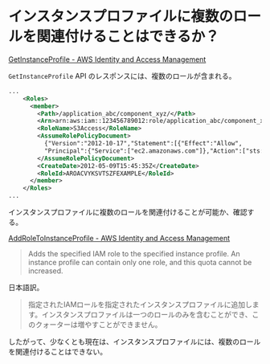 # インスタンスプロファイルに複数のロールを関連付けることはできるか？

[GetInstanceProfile - AWS Identity and Access Management](https://docs.aws.amazon.com/ja_jp/IAM/latest/APIReference/API_GetInstanceProfile.html)

`GetInstanceProfile` API のレスポンスには、複数のロールが含まれる。

```xml
...
    <Roles>
      <member>
        <Path>/application_abc/component_xyz/</Path>
        <Arn>arn:aws:iam::123456789012:role/application_abc/component_xyz/S3Access</Arn>
        <RoleName>S3Access</RoleName>
        <AssumeRolePolicyDocument>
          {"Version":"2012-10-17","Statement":[{"Effect":"Allow",
          "Principal":{"Service":["ec2.amazonaws.com"]},"Action":["sts:AssumeRole"]}]}
        </AssumeRolePolicyDocument>
        <CreateDate>2012-05-09T15:45:35Z</CreateDate>
        <RoleId>AROACVYKSVTSZFEXAMPLE</RoleId>
      </member>
    </Roles>
...
```

インスタンスプロファイルに複数のロールを関連付けることが可能か、確認する。

[AddRoleToInstanceProfile - AWS Identity and Access Management](https://docs.aws.amazon.com/ja_jp/IAM/latest/APIReference/API_AddRoleToInstanceProfile.html)

> Adds the specified IAM role to the specified instance profile. An instance profile can contain only one role, and this quota cannot be increased. 

日本語訳。

> 指定されたIAMロールを指定されたインスタンスプロファイルに追加します。インスタンスプロファイルは一つのロールのみを含むことができ、このクォーターは増やすことができません。

したがって、少なくとも現在は、インスタンスプロファイルには、複数のロールを関連付けることはできない。
